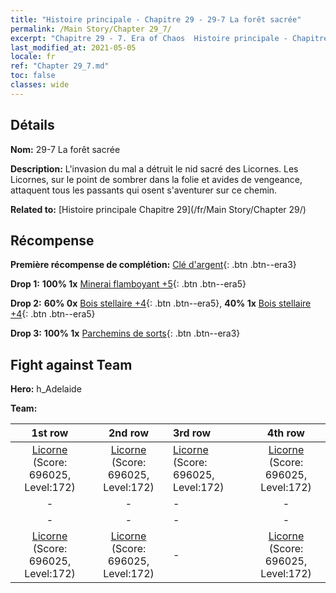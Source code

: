 ```yaml
---
title: "Histoire principale - Chapitre 29 - 29-7 La forêt sacrée"
permalink: /Main Story/Chapter 29_7/
excerpt: "Chapitre 29 - 7. Era of Chaos  Histoire principale - Chapitre 29_7. 29-7 La forêt sacrée"
last_modified_at: 2021-05-05
locale: fr
ref: "Chapter 29_7.md"
toc: false
classes: wide
---
```


## Détails

 **Nom:** 29-7 La forêt sacrée

 **Description:** L'invasion du mal a détruit le nid sacré des Licornes. Les Licornes, sur le point de sombrer dans la folie et avides de vengeance, attaquent tous les passants qui osent s'aventurer sur ce chemin.

 **Related to:** [Histoire principale Chapitre 29](/fr/Main Story/Chapter 29/)

## Récompense

 **Première récompense de complétion:** [Clé d'argent](/ItemsFR/con_693/){: .btn .btn--era3}

 **Drop 1:** **100% 1x** [Minerai flamboyant +5](/ItemsFR/mat_96/){: .btn .btn--era5}

 **Drop 2:** **60% 0x** [Bois stellaire +4](/ItemsFR/mat_90/){: .btn .btn--era5}, **40% 1x** [Bois stellaire +4](/ItemsFR/mat_90/){: .btn .btn--era5}

 **Drop 3:** **100% 1x** [Parchemins de sorts](/ItemsFR/con_694/){: .btn .btn--era3}


## Fight against Team
 **Hero:** h_Adelaide

 **Team:**


  | 1st row | 2nd row | 3rd row | 4th row |
  |:----:|:----:|:----|:----:|
  | [Licorne](/fr/units/Unicorn/) (Score: 696025, Level:172)  | [Licorne](/fr/units/Unicorn/) (Score: 696025, Level:172)  | [Licorne](/fr/units/Unicorn/) (Score: 696025, Level:172)  | [Licorne](/fr/units/Unicorn/) (Score: 696025, Level:172)  |
  | - | - | - | - |
  | - | - | - | - |
  | [Licorne](/fr/units/Unicorn/) (Score: 696025, Level:172)  | [Licorne](/fr/units/Unicorn/) (Score: 696025, Level:172)  | - | [Licorne](/fr/units/Unicorn/) (Score: 696025, Level:172)  |


